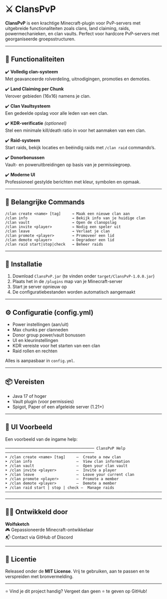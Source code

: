 # ⚔️ ClansPvP

**ClansPvP** is een krachtige Minecraft-plugin voor PvP-servers met uitgebreide functionaliteiten zoals clans, land claiming, raids, powermechanieken, en clan vaults. Perfect voor hardcore PvP-servers met georganiseerde groepsstructuren.

---

## 🚀 Functionaliteiten

✔️ **Volledig clan-systeem**  
Met geavanceerde rolverdeling, uitnodigingen, promoties en demoties.

✔️ **Land Claiming per Chunk**  
Verover gebieden (16x16) namens je clan.

✔️ **Clan Vaultsysteem**  
Een gedeelde opslag voor alle leden van een clan.

✔️ **KDR-verificatie** *(optioneel)*  
Stel een minimale kill/death ratio in voor het aanmaken van een clan.

✔️ **Raid-systeem**  
Start raids, bekijk locaties en beëindig raids met `/clan raid` commando’s.

✔️ **Donorbonussen**  
Vault- en poweruitbreidingen op basis van je permissiegroep.

✔️ **Moderne UI**  
Professioneel gestylde berichten met kleur, symbolen en opmaak.

---

## 💬 Belangrijke Commands

```
/clan create <name> [tag]     → Maak een nieuwe clan aan
/clan info                    → Bekijk info van je huidige clan
/clan vault                   → Open de clanopslag
/clan invite <player>         → Nodig een speler uit
/clan leave                   → Verlaat je clan
/clan promote <player>        → Promoveer een lid
/clan demote <player>         → Degradeer een lid
/clan raid start|stop|check   → Beheer raids
```

---

## 🔧 Installatie

1. Download `ClansPvP.jar` (te vinden onder `target/ClansPvP-1.0.0.jar`)
2. Plaats het in de `/plugins` map van je Minecraft-server
3. Start je server opnieuw op
4. De configuratiebestanden worden automatisch aangemaakt

---

## ⚙️ Configuratie (config.yml)

- Power instellingen (aan/uit)
- Max chunks per clanneden
- Donor group power/vault bonussen
- UI en kleurinstellingen
- KDR vereiste voor het starten van een clan
- Raid rollen en rechten

Alles is aanpasbaar in `config.yml`.

---

## 📦 Vereisten

- Java 17 of hoger
- Vault plugin (voor permissies)
- Spigot, Paper of een afgeleide server (1.21+)

---

## 📸 UI Voorbeeld

Een voorbeeld van de ingame help:

```
──────────────────────────────────────── ClansPvP Help ────────────────────────────────────────
➤ /clan create <name> [tag]     –  Create a new clan
➤ /clan info                    –  View clan information
➤ /clan vault                   –  Open your clan vault
➤ /clan invite <player>         –  Invite a player
➤ /clan leave                   –  Leave your current clan
➤ /clan promote <player>        –  Promote a member
➤ /clan demote <player>         –  Demote a member
➤ /clan raid start | stop | check –  Manage raids
──────────────────────────────────────────────────────────────────────────────────────────────
```

---

## 👨‍💻 Ontwikkeld door

**Wolfsketch**  
🎮 Gepassioneerde Minecraft-ontwikkelaar  
📬 Contact via GitHub of Discord

---

## 📄 Licentie

Released onder de **MIT License**. Vrij te gebruiken, aan te passen en te verspreiden met bronvermelding.

---

⭐ Vind je dit project handig? Vergeet dan geen ⭐ te geven op GitHub!
